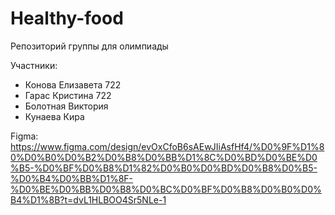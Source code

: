 # Healthy-food
Репозиторий группы для олимпиады

Участники:
- Конова Елизавета 722
- Гарас Кристина 722
- Болотная Виктория
- Кунаева Кира

Figma:
https://www.figma.com/design/evOxCfoB6sAEwJIiAsfHf4/%D0%9F%D1%80%D0%B0%D0%B2%D0%B8%D0%BB%D1%8C%D0%BD%D0%BE%D0%B5-%D0%BF%D0%B8%D1%82%D0%B0%D0%BD%D0%B8%D0%B5-%D0%B4%D0%BB%D1%8F-%D0%BE%D0%BB%D0%B8%D0%BC%D0%BF%D0%B8%D0%B0%D0%B4%D1%8B?t=dvL1HLBOO4Sr5NLe-1
